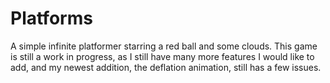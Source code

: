 # Platforms
A simple infinite platformer starring a red ball and some clouds. This game is still a work in progress, as I still have many more features I would like to add, and my newest addition, the deflation animation, still has a few issues.
